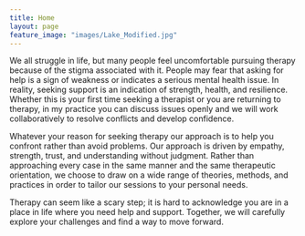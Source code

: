 ```yaml
---
title: Home
layout: page
feature_image: "images/Lake_Modified.jpg"
---
```


We all struggle in life, but many people feel uncomfortable pursuing therapy because of the stigma associated with it. People may fear that asking for help is a sign of weakness or indicates a serious mental health issue. In reality, seeking support is an indication of strength, health, and resilience. Whether this is your first time seeking a therapist or you are returning to therapy, in my practice you can discuss issues openly and we will work collaboratively to resolve conflicts and develop confidence.
 
Whatever your reason for seeking therapy our approach is to help you confront rather than avoid problems. Our approach is driven by empathy, strength, trust, and understanding without judgment. Rather than approaching every case in the same manner and the same therapeutic orientation, we choose to draw on a wide range of theories, methods, and practices in order to tailor our sessions to your personal needs.
 
Therapy can seem like a scary step; it is hard to acknowledge you are in a place in life where you need help and support. Together, we will carefully explore your challenges and find a way to move forward.
